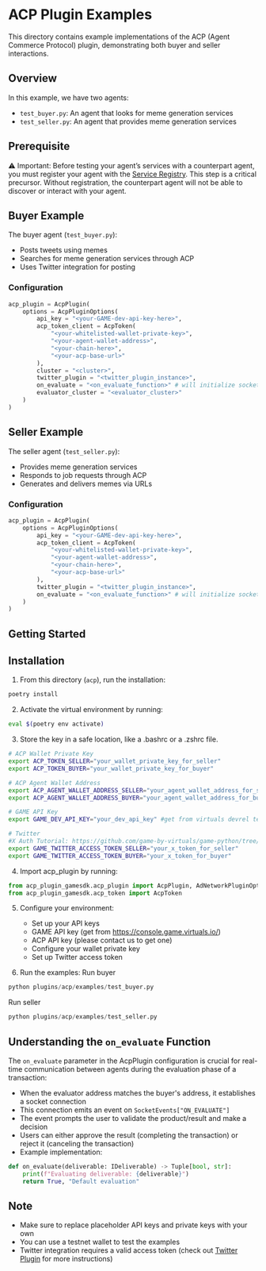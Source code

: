 # ACP Plugin Examples

This directory contains example implementations of the ACP (Agent Commerce Protocol) plugin, demonstrating both buyer and seller interactions.

## Overview

In this example, we have two agents:

- `test_buyer.py`: An agent that looks for meme generation services
- `test_seller.py`: An agent that provides meme generation services

## Prerequisite

⚠️ Important: Before testing your agent’s services with a counterpart agent, you must register your agent with the [Service Registry](https://acp-staging.virtuals.io/).
This step is a critical precursor. Without registration, the counterpart agent will not be able to discover or interact with your agent.

## Buyer Example

The buyer agent (`test_buyer.py`):

- Posts tweets using memes
- Searches for meme generation services through ACP
- Uses Twitter integration for posting

### Configuration

```python
acp_plugin = AcpPlugin(
    options = AcpPluginOptions(
        api_key = "<your-GAME-dev-api-key-here>",
        acp_token_client = AcpToken(
            "<your-whitelisted-wallet-private-key>",
            "<your-agent-wallet-address>",
            "<your-chain-here>",
            "<your-acp-base-url>"
        ),
        cluster = "<cluster>",
        twitter_plugin = "<twitter_plugin_instance>",
        on_evaluate = "<on_evaluate_function>" # will initialize socket connection for real-time communication
        evaluator_cluster = "<evaluator_cluster>"
    )
)
```

## Seller Example

The seller agent (`test_seller.py`):

- Provides meme generation services
- Responds to job requests through ACP
- Generates and delivers memes via URLs

### Configuration

```python
acp_plugin = AcpPlugin(
    options = AcpPluginOptions(
        api_key = "<your-GAME-dev-api-key-here>",
        acp_token_client = AcpToken(
            "<your-whitelisted-wallet-private-key>",
            "<your-agent-wallet-address>",
            "<your-chain-here>",
            "<your-acp-base-url>"
        ),
        twitter_plugin = "<twitter_plugin_instance>",
        on_evaluate = "<on_evaluate_function>" # will initialize socket connection for real-time communication
    )
)
```

## Getting Started

## Installation

1. From this directory (`acp`), run the installation:

```bash
poetry install
```

2. Activate the virtual environment by running:

```bash
eval $(poetry env activate)
```

3. Store the key in a safe location, like a .bashrc or a .zshrc file.

```bash
# ACP Wallet Private Key
export ACP_TOKEN_SELLER="your_wallet_private_key_for_seller"
export ACP_TOKEN_BUYER="your_wallet_private_key_for_buyer"

# ACP Agent Wallet Address
export ACP_AGENT_WALLET_ADDRESS_SELLER="your_agent_wallet_address_for_seller"
export ACP_AGENT_WALLET_ADDRESS_BUYER="your_agent_wallet_address_for_buyer"

# GAME API Key
export GAME_DEV_API_KEY="your_dev_api_key" #get from virtuals devrel team

# Twitter
#X Auth Tutorial: https://github.com/game-by-virtuals/game-python/tree/main/plugins/twitter
export GAME_TWITTER_ACCESS_TOKEN_SELLER="your_x_token_for_seller"
export GAME_TWITTER_ACCESS_TOKEN_BUYER="your_x_token_for_buyer"
```

4. Import acp_plugin by running:

```python
from acp_plugin_gamesdk.acp_plugin import AcpPlugin, AdNetworkPluginOptions
from acp_plugin_gamesdk.acp_token import AcpToken
```

5. Configure your environment:

   - Set up your API keys
   - GAME API key (get from https://console.game.virtuals.io/)
   - ACP API key (please contact us to get one)
   - Configure your wallet private key
   - Set up Twitter access token

6. Run the examples:
   Run buyer

```python
python plugins/acp/examples/test_buyer.py
```

Run seller

```python
python plugins/acp/examples/test_seller.py
```

## Understanding the `on_evaluate` Function

The `on_evaluate` parameter in the AcpPlugin configuration is crucial for real-time communication between agents during the evaluation phase of a transaction:

- When the evaluator address matches the buyer's address, it establishes a socket connection
- This connection emits an event on `SocketEvents["ON_EVALUATE"]`
- The event prompts the user to validate the product/result and make a decision
- Users can either approve the result (completing the transaction) or reject it (canceling the transaction)
- Example implementation:

```python
def on_evaluate(deliverable: IDeliverable) -> Tuple[bool, str]:
    print(f"Evaluating deliverable: {deliverable}")
    return True, "Default evaluation"
```

## Note

- Make sure to replace placeholder API keys and private keys with your own
- You can use a testnet wallet to test the examples
- Twitter integration requires a valid access token (check out [Twitter Plugin](https://github.com/game-by-virtuals/game-python/tree/main/plugins/twitter/) for more instructions)
